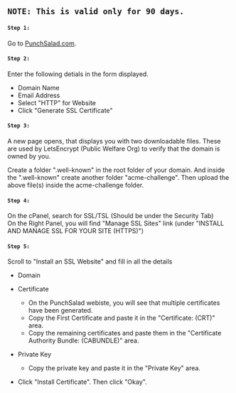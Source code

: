 `NOTE: This is valid only for 90 days.`
---

#### **`Step 1:`**
Go to [PunchSalad.com](https://punchsalad.com/ssl-certificate-generator/).

#### **`Step 2:`**
Enter the following detials in the form displayed. <br>
- Domain Name
- Email Address
- Select "HTTP" for Website
- Click "Generate SSL Certificate"

#### **`Step 3:`**
A new page opens, that displays you with two downloadable files. These are used by LetsEncrypt (Public Welfare Org) to verify that the domain is owned by you.

Create a folder ".well-known" in the root folder of your domain. And inside the ".well-known" create another folder "acme-challenge". Then upload the above file(s) inside the acme-challenge folder.

#### **`Step 4:`**
On the cPanel, search for SSL/TSL (Should be under the Security Tab) <br>
On the Right Panel, you will find "Manage SSL Sites" link (under "INSTALL AND MANAGE SSL FOR YOUR SITE (HTTPS)")

#### **`Step 5:`**
Scroll to "Install an SSL Website" and fill in all the details

- Domain
- Certificate
	- On the PunchSalad webiste, you will see that multiple certificates have been generated.
	- Copy the First Certificate and paste it in the "Certificate: (CRT)" area.
	- Copy the remaining certificates and paste them in the "Certificate Authority Bundle: (CABUNDLE)" area.
- Private Key
	- Copy the private key and paste it in the "Private Key" area.

- Click "Install Certificate". Then click "Okay".